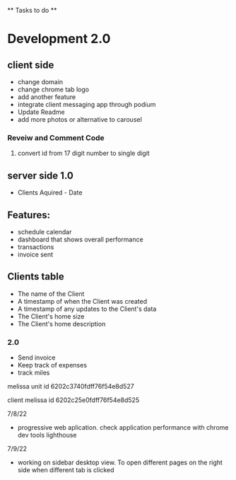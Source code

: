 ** Tasks to do **

# Development 2.0

## client side
* change domain
* change chrome tab logo
* add another feature
* integrate client messaging app through podium
* Update Readme
* add more  photos or alternative to carousel

### Reveiw and Comment Code
 1. convert id from 17 digit number to  single digit


## server side 1.0
* Clients Aquired - Date

## Features: 
* schedule calendar
* dashboard that shows overall performance
* transactions
* invoice sent

## Clients table
* The name of the Client
* A timestamp of when the Client was created
* A timestamp of any updates to the Client's data
* The Client's home size 
* The Client's home description


### 2.0
* Send invoice
* Keep track of expenses
* track miles


melissa unit id
6202c3740fdff76f54e8d527

client melissa id
6202c25e0fdff76f54e8d525

7/8/22
* progressive web aplication. check application performance with chrome dev tools lighthouse

7/9/22
* working on sidebar desktop view. To open different pages on the right side when different tab is clicked